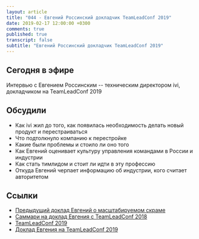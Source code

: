 ```yaml
---
layout: article
title: "044 - Евгений Россинский докладчик TeamLeadConf 2019"
date: 2019-02-17 12:00:00 +0300
comments: true
published: true
transcript: false
subtitle: "Евгений Россинский докладчик TeamLeadConf 2019"
---
```


## Сегодня в эфире

Интервью с Евгением Россинским -- техническим директором ivi, докладчиком на TeamLeadConf 2019

## Обсудили

* Как ivi жил до того, как появилась необходимость делать новый продукт и перестраиваться
* Что подтолкнуло компанию к перестройке
* Какие были проблемы и стоило ли оно того
* Как Евгений оценивает культуру управления командами в России и индустрии
* Как стать тимлидом и стоит ли идти в эту профессию
* Откуда Евгений черпает информацию об индустрии, кого считает авторитетом

## Ссылки

* [Предыдущий доклад Евгений о масштабируемом скраме](https://www.youtube.com/watch?v=blcT7H2HJnA)
* [Саммари на доклад Евгения с TeamLeadConf 2018](http://bit.ly/2NfeoTi)
* [TeamLeadConf 2019](http://teamleadconf.ru/moscow/2019)
* [Доклад Евгения на TeamLeadConf 2019](http://teamleadconf.ru/moscow/2019/abstracts/4363)
